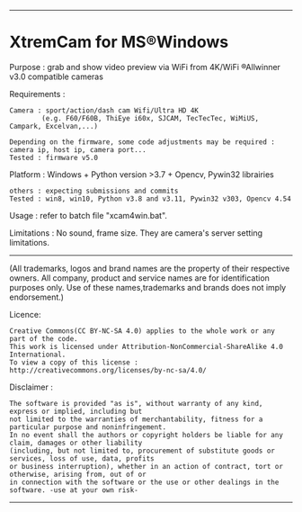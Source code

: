 -------------------------------------------------------------------------------------------------------------
#			XtremCam for MS®Windows

Purpose :	grab and show video preview via WiFi from 4K/WiFi ®Allwinner v3.0 compatible cameras

Requirements :

	Camera : sport/action/dash cam Wifi/Ultra HD 4K
			(e.g. F60/F60B, ThiEye i60x, SJCAM, TecTecTec, WiMiUS, Campark, Excelvan,...)
	
	Depending on the firmware, some code adjustments may be required : camera ip, host ip, camera port...
	Tested : firmware v5.0
	
Platform :  Windows + Python version >3.7 + Opencv, Pywin32 librairies
	
	others : expecting submissions and commits
	Tested : win8, win10, Python v3.8 and v3.11, Pywin32 v303, Opencv 4.54

Usage :  refer to batch file "xcam4win.bat".
  
Limitations : No sound, frame size. They are camera's server setting limitations.
  
-------------------------------------------------------------------------------------------------------------
	
  (All trademarks, logos and brand names are the property of their respective owners.
  All company, product and service names are for identification purposes only.
  Use of these names,trademarks and brands does not imply endorsement.)
  
Licence:
 
	Creative Commons(CC BY-NC-SA 4.0) applies to the whole work or any part of the code.
	This work is licensed under Attribution-NonCommercial-ShareAlike 4.0 International.
	To view a copy of this license : http://creativecommons.org/licenses/by-nc-sa/4.0/
	

Disclaimer :

	The software is provided "as is", without warranty of any kind, express or implied, including but
	not limited to the warranties of merchantability, fitness for a particular purpose and noninfringement.
	In no event shall the authors or copyright holders be liable for any claim, damages or other liability
	(including, but not limited to, procurement of substitute goods or services, loss of use, data, profits
	or business interruption), whether in an action of contract, tort or otherwise, arising from, out of or
	in connection with the software or the use or other dealings in the software. -use at your own risk-
-------------------------------------------------------------------------------------------------------------
